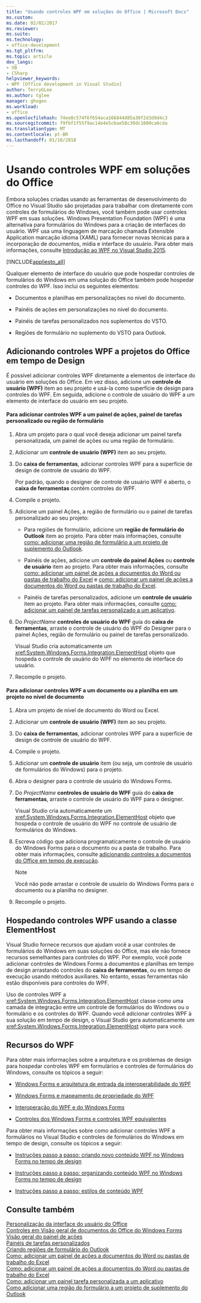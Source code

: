 ```yaml
---
title: "Usando controles WPF em soluções do Office | Microsoft Docs"
ms.custom: 
ms.date: 02/02/2017
ms.reviewer: 
ms.suite: 
ms.technology:
- office-development
ms.tgt_pltfrm: 
ms.topic: article
dev_langs:
- VB
- CSharp
helpviewer_keywords:
- WPF [Office development in Visual Studio]
author: TerryGLee
ms.author: tglee
manager: ghogen
ms.workload:
- office
ms.openlocfilehash: 74ee8c574f6f654aca166844d85a30f2d3d9d4c3
ms.sourcegitcommit: f9fbf1f55f9ac14e4e5c6ae58c30dc1800ca6cda
ms.translationtype: MT
ms.contentlocale: pt-BR
ms.lasthandoff: 01/10/2018
---
```

# <a name="using-wpf-controls-in-office-solutions"></a>Usando controles WPF em soluções do Office
  Embora soluções criadas usando as ferramentas de desenvolvimento do Office no Visual Studio são projetadas para trabalhar com diretamente com controles de formulários do Windows, você também pode usar controles WPF em suas soluções. Windows Presentation Foundation (WPF) é uma alternativa para formulários do Windows para a criação de interfaces do usuário. WPF usa uma linguagem de marcação chamada Extensible Application marcação idioma (XAML) para fornecer novas técnicas para a incorporação de documentos, mídia e interface do usuário. Para obter mais informações, consulte [Introdução ao WPF no Visual Studio 2015](/dotnet/framework/wpf/getting-started/introduction-to-wpf-in-vs).  
  
 [!INCLUDE[appliesto_all](../vsto/includes/appliesto-all-md.md)]  
  
 Qualquer elemento de interface do usuário que pode hospedar controles de formulários do Windows em uma solução do Office também pode hospedar controles do WPF. Isso inclui os seguintes elementos:  
  
-   Documentos e planilhas em personalizações no nível do documento.  
  
-   Painéis de ações em personalizações no nível do documento.  
  
-   Painéis de tarefas personalizados nos suplementos do VSTO.  
  
-   Regiões de formulário no suplemento do VSTO para Outlook.  
  
## <a name="adding-wpf-controls-to-office-projects-at-design-time"></a>Adicionando controles WPF a projetos do Office em tempo de Design  
 É possível adicionar controles WPF diretamente a elementos de interface do usuário em soluções do Office. Em vez disso, adicione um **controle de usuário (WPF)** item ao seu projeto e usá-la como superfície de design para controles do WPF. Em seguida, adicione o controle de usuário do WPF a um elemento de interface do usuário em seu projeto.  
  
#### <a name="to-add-wpf-controls-to-an-actions-pane-custom-task-pane-or-form-region"></a>Para adicionar controles WPF a um painel de ações, painel de tarefas personalizado ou região de formulário  
  
1.  Abra um projeto para o qual você deseja adicionar um painel tarefa personalizada, um painel de ações ou uma região de formulário.  
  
2.  Adicionar um **controle de usuário (WPF)** item ao seu projeto.  
  
3.  Do **caixa de ferramentas**, adicionar controles WPF para a superfície de design de controle de usuário do WPF.  
  
     Por padrão, quando o designer de controle de usuário WPF é aberto, o **caixa de ferramentas** contém controles do WPF.  
  
4.  Compile o projeto.  
  
5.  Adicione um painel Ações, a região de formulário ou o painel de tarefas personalizado ao seu projeto:  
  
    -   Para regiões de formulário, adicione um **região de formulário do Outlook** item ao projeto. Para obter mais informações, consulte [como: adicionar uma região de formulário a um projeto de suplemento do Outlook](../vsto/how-to-add-a-form-region-to-an-outlook-add-in-project.md).  
  
    -   Painéis de ações, adicione um **controle do painel Ações** ou **controle de usuário** item ao projeto. Para obter mais informações, consulte [como: adicionar um painel de ações a documentos do Word ou pastas de trabalho do Excel](../vsto/how-to-add-an-actions-pane-to-word-documents-or-excel-workbooks.md) e [como: adicionar um painel de ações a documentos do Word ou pastas de trabalho do Excel](../vsto/how-to-add-an-actions-pane-to-word-documents-or-excel-workbooks.md).  
  
    -   Painéis de tarefas personalizados, adicione um **controle de usuário** item ao projeto. Para obter mais informações, consulte [como: adicionar um painel de tarefas personalizado a um aplicativo](../vsto/how-to-add-a-custom-task-pane-to-an-application.md).  
  
6.  Do *ProjectName* **controles de usuário do WPF** guia do **caixa de ferramentas**, arraste o controle de usuário do WPF do Designer para o painel Ações, região de formulário ou painel de tarefas personalizado.  
  
     Visual Studio cria automaticamente um <xref:System.Windows.Forms.Integration.ElementHost> objeto que hospeda o controle de usuário do WPF no elemento de interface do usuário.  
  
7.  Recompile o projeto.  
  
#### <a name="to-add-wpf-controls-to-a-document-or-worksheet-in-a-document-level-project"></a>Para adicionar controles WPF a um documento ou a planilha em um projeto no nível de documento  
  
1.  Abra um projeto de nível de documento do Word ou Excel.  
  
2.  Adicionar um **controle de usuário (WPF)** item ao seu projeto.  
  
3.  Do **caixa de ferramentas**, adicionar controles WPF para a superfície de design de controle de usuário do WPF.  
  
4.  Compile o projeto.  
  
5.  Adicionar um **controle de usuário** item (ou seja, um controle de usuário de formulários do Windows) para o projeto.  
  
6.  Abra o designer para o controle de usuário do Windows Forms.  
  
7.  Do *ProjectName* **controles de usuário do WPF** guia do **caixa de ferramentas**, arraste o controle de usuário do WPF para o designer.  
  
     Visual Studio cria automaticamente um <xref:System.Windows.Forms.Integration.ElementHost> objeto que hospeda o controle de usuário do WPF no controle de usuário de formulários do Windows.  
  
8.  Escreva código que adiciona programaticamente o controle de usuário do Windows Forms para o documento ou a pasta de trabalho. Para obter mais informações, consulte [adicionando controles a documentos do Office em tempo de execução](../vsto/adding-controls-to-office-documents-at-run-time.md).  
  
    > [!NOTE]  
    >  Você não pode arrastar o controle de usuário do Windows Forms para o documento ou a planilha no designer.  
  
9. Recompile o projeto.  
  
## <a name="hosting-wpf-controls-by-using-the-elementhost-class"></a>Hospedando controles WPF usando a classe ElementHost  
 Visual Studio fornece recursos que ajudam você a usar controles de formulários do Windows em suas soluções do Office, mas ele não fornece recursos semelhantes para controles do WPF. Por exemplo, você pode adicionar controles de Windows Forms a documentos e planilhas em tempo de design arrastando controles do **caixa de ferramentas**, ou em tempo de execução usando métodos auxiliares. No entanto, essas ferramentas não estão disponíveis para controles do WPF.  
  
 Uso de controles WPF a <xref:System.Windows.Forms.Integration.ElementHost> classe como uma camada de integração entre um controle de formulários do Windows ou o formulário e os controles do WPF. Quando você adicionar controles WPF à sua solução em tempo de design, o Visual Studio gera automaticamente um <xref:System.Windows.Forms.Integration.ElementHost> objeto para você.  
  
## <a name="wpf-resources"></a>Recursos do WPF  
 Para obter mais informações sobre a arquitetura e os problemas de design para hospedar controles WPF em formulários e controles de formulários do Windows, consulte os tópicos a seguir:  
  
-   [Windows Forms e arquitetura de entrada da interoperabilidade do WPF](/dotnet/framework/wpf/advanced/windows-forms-and-wpf-interoperability-input-architecture)  
  
-   [Windows Forms e mapeamento de propriedade do WPF](/dotnet/framework/wpf/advanced/windows-forms-and-wpf-property-mapping)  
  
-   [Interoperação do WPF e do Windows Forms](/dotnet/framework/wpf/advanced/wpf-and-windows-forms-interoperation)  
  
-   [Controles dos Windows Forms e controles WPF equivalentes](/dotnet/framework/wpf/advanced/windows-forms-controls-and-equivalent-wpf-controls)  
  
 Para obter mais informações sobre como adicionar controles WPF a formulários no Visual Studio e controles de formulários do Windows em tempo de design, consulte os tópicos a seguir:  
  
-   [Instruções passo a passo: criando novo conteúdo WPF no Windows Forms no tempo de design](/dotnet/framework/winforms/advanced/walkthrough-creating-new-wpf-content-on-windows-forms-at-design-time)  
  
-   [Instruções passo a passo: organizando conteúdo WPF no Windows Forms no tempo de design](/dotnet/framework/winforms/advanced/walkthrough-arranging-wpf-content-on-windows-forms-at-design-time)  
  
-   [Instruções passo a passo: estilos de conteúdo WPF](/dotnet/framework/winforms/advanced/walkthrough-styling-wpf-content)  
  
## <a name="see-also"></a>Consulte também  
 [Personalização da interface do usuário do Office](../vsto/office-ui-customization.md)   
 [Controles em Visão geral de documentos do Office do Windows Forms](../vsto/windows-forms-controls-on-office-documents-overview.md)   
 [Visão geral do painel de ações](../vsto/actions-pane-overview.md)   
 [Painéis de tarefas personalizados](../vsto/custom-task-panes.md)   
 [Criando regiões de formulário do Outlook](../vsto/creating-outlook-form-regions.md)   
 [Como: adicionar um painel de ações a documentos do Word ou pastas de trabalho do Excel](../vsto/how-to-add-an-actions-pane-to-word-documents-or-excel-workbooks.md)   
 [Como: adicionar um painel de ações a documentos do Word ou pastas de trabalho do Excel](../vsto/how-to-add-an-actions-pane-to-word-documents-or-excel-workbooks.md)   
 [Como: adicionar um painel tarefa personalizada a um aplicativo](../vsto/how-to-add-a-custom-task-pane-to-an-application.md)   
 [Como adicionar uma região do formulário a um projeto de suplemento do Outlook](../vsto/how-to-add-a-form-region-to-an-outlook-add-in-project.md)  
  
  